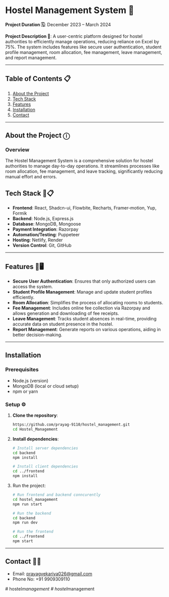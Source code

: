 # Hostel Management System 🏨

**Project Duration 🗓️**: December 2023 – March 2024 

**Project Description 📃**: A user-centric platform designed for hostel authorities to efficiently manage operations, reducing reliance on Excel by 75%. The system includes features like secure user authentication, student profile management, room allocation, fee management, leave management, and report management.

---

## Table of Contents 📋
1. [About the Project](#about-the-project)
2. [Tech Stack](#tech-stack)
3. [Features](#features)
4. [Installation](#installation)
5. [Contact](#contact)

---
  
## About the Project ⓘ

### Overview
The Hostel Management System is a comprehensive solution for hostel authorities to manage day-to-day operations. It streamlines processes like room allocation, fee management, and leave tracking, significantly reducing manual effort and errors.


## Tech Stack 🚀📋

- **Frontend**: React, Shadcn-ui, Flowbite, Recharts, Framer-motion, Yup, Formik
- **Backend**: Node.js, Express.js
- **Database**: MongoDB, Mongoose
- **Payment Integration**: Razorpay
- **Automation/Testing**: Puppeteer
- **Hosting**: Netlify, Render
- **Version Control**: Git, GitHub

---

## Features 📱🖥️

- **Secure User Authentication**: Ensures that only authorized users can access the system.
- **Student Profile Management**: Manage and update student profiles efficiently.
- **Room Allocation**: Simplifies the process of allocating rooms to students.
- **Fee Management**: Includes online fee collection via Razorpay and allows generation and downloading of fee receipts.
- **Leave Management**: Tracks student absences in real-time, providing accurate data on student presence in the hostel.
- **Report Management**: Generate reports on various operations, aiding in better decision-making.

---

## Installation

### Prerequisites
- Node.js (version)
- MongoDB (local or cloud setup)
- npm or yarn

### Setup ⚙️

1. **Clone the repository**:
   ```bash
   https://github.com/prayag-9110/hostel_management.git
   cd Hostel_Management

2. **Install dependencies**:
   ```bash
   # Install server dependencies
   cd backend
   npm install

   # Install client dependencies
   cd ../frontend
   npm install

4. Run the project:
   ```bash
   # Run frontend and backend conncurently
   cd hostel_management
   npm run start
   
   # Run the backend
   cd backend
   npm run dev

   # Run the frontend
   cd ../frontend
   npm start

---

## Contact 📩📞

- Email: prayagvekariya026@gmail.com
- Phone No: +91 9909309110

#   h o s t e l _ m a n a g e m e n t 
 
 #   h o s t e l _ m a n a g e m e n t 
 
 
